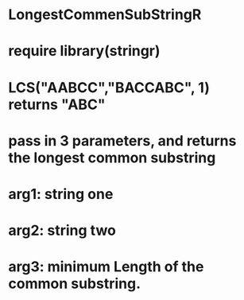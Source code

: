 # LongestCommenSubStringR   
# require library(stringr)  
# LCS("AABCC","BACCABC", 1) returns "ABC"  
# pass in 3 parameters, and returns the longest common substring  
# arg1: string one  
# arg2: string two  
# arg3: minimum Length of the common substring.
